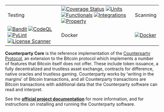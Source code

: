 
<table>
<tr>
    <td>Testing</td>
    <td>
        <a target="_blank" rel="noopener noreferrer" href="https://coveralls.io/github/CounterpartyXCP/counterparty-core?branch=develop"><img src="https://coveralls.io/repos/github/CounterpartyXCP/counterparty-core/badge.svg?branch=develop" alt="Coverage Status" style="max-width: 100%;"></a>
        <a target="_blank" rel="noopener noreferrer" href="https://github.com/CounterpartyXCP/counterparty-core/actions/workflows/build_and_test.yml/badge.svg"><img src="https://github.com/CounterpartyXCP/counterparty-core/actions/workflows/build_and_test.yml/badge.svg" alt="Units" style="max-width: 100%;"></a>
        <a target="_blank" rel="noopener noreferrer" href="https://github.com/CounterpartyXCP/counterparty-core/actions/workflows/build_and_test.yml/badge.svg"><img src="https://github.com/CounterpartyXCP/counterparty-core/actions/workflows/build_and_test.yml/badge.svg" alt="Functionals" style="max-width: 100%;"></a>
        <a target="_blank" rel="noopener noreferrer" href="https://github.com/CounterpartyXCP/counterparty-core/actions/workflows/regtest.yml/badge.svg"><img src="https://github.com/CounterpartyXCP/counterparty-core/actions/workflows/regtest.yml/badge.svg" alt="Integrations" style="max-width: 100%;"></a>
        <a target="_blank" rel="noopener noreferrer" href="https://github.com/CounterpartyXCP/counterparty-core/actions/workflows/propertytest.yml/badge.svg"><img src="https://github.com/CounterpartyXCP/counterparty-core/actions/workflows/propertytest.yml/badge.svg" alt="Property" style="max-width: 100%;"></a>
    </td>
    <td>Scanning</td>
</tr>
<tr>
    <td>
        <a target="_blank" rel="noopener noreferrer" href="https://github.com/CounterpartyXCP/counterparty-core/actions/workflows/bandit.yml/badge.svg"><img src="https://github.com/CounterpartyXCP/counterparty-core/actions/workflows/bandit.yml/badge.svg" alt="Bandit" style="max-width: 100%;"></a>
        <a target="_blank" rel="noopener noreferrer" href="https://github.com/CounterpartyXCP/counterparty-core/actions/workflows/codeql.yml/badge.svg"><img src="https://github.com/CounterpartyXCP/counterparty-core/actions/workflows/codeql.yml/badge.svg" alt="CodeQL" style="max-width: 100%;"></a>
        <a target="_blank" rel="noopener noreferrer" href="https://github.com/CounterpartyXCP/counterparty-core/actions/workflows/pylint.yml/badge.svg"><img src="https://github.com/CounterpartyXCP/counterparty-core/actions/workflows/pylint.yml/badge.svg" alt="PyLint" style="max-width: 100%;"></a>
        <a target="_blank" rel="noopener noreferrer" href="https://github.com/CounterpartyXCP/counterparty-core/actions/workflows/license_scanner.yml/badge.svg"><img src="https://github.com/CounterpartyXCP/counterparty-core/actions/workflows/license_scanner.yml/badge.svg" alt="License Scanner" style="max-width: 100%;"></a>
    </td>
    <td>Docker</td>
    <td>
        <a target="_blank" rel="noopener noreferrer" href="https://github.com/CounterpartyXCP/counterparty-core/actions/workflows/build_docker_image.yml/badge.svg"><img src="https://github.com/CounterpartyXCP/counterparty-core/actions/workflows/build_docker_image.yml/badge.svg" alt="Docker" style="max-width: 100%;"></a>
    </td>
</tr>
</table>


**Counterparty Core** is the reference implementation of the [Counterparty Protocol](https://counterparty.io), an extension to the Bitcoin protocol which implements a number of features that Bitcoin itself does not offer. These include token issuance, a fully decentralized and trustless asset exchange, contracts for difference, native oracles and trustless gaming. Counterparty works by ‘writing in the margins’ of Bitcoin transactions, and all Counterparty transactions are Bitcoin transactions with additional data that the Counterparty software can read and interpret.

See the **[official project documentation](http://docs.counterparty.io)** for more information, and for instructions on installing and running the Counterparty software.
